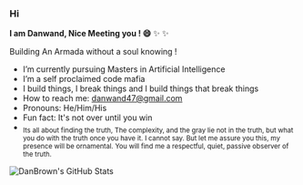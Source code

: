 ### Hi


**I am Danwand, Nice Meeting you ! 😄**  ✨ ✨

Building An Armada without a soul knowing !

-  I’m currently pursuing Masters in Artificial Intelligence
-  I’m a self proclaimed code mafia
-  I build things, I break things and I build things that break things
-  How to reach me: danwand47@gmail.com
-  Pronouns: He/Him/His
-  Fun fact: It's not over until you win
-  <sub> Its all about finding the truth, The complexity, and the gray lie not in the truth, but
what you do with the truth once you have it. I cannot say. But let me assure you this, my presence will be ornamental.
You will find me a respectful, quiet, passive observer of the truth. </sub>


![DanBrown's GitHub Stats](https://github-readme-stats-git-masterrstaa-rickstaa/api?username=DanBrown47&show_icons=true&theme=chartreuse-dark)
